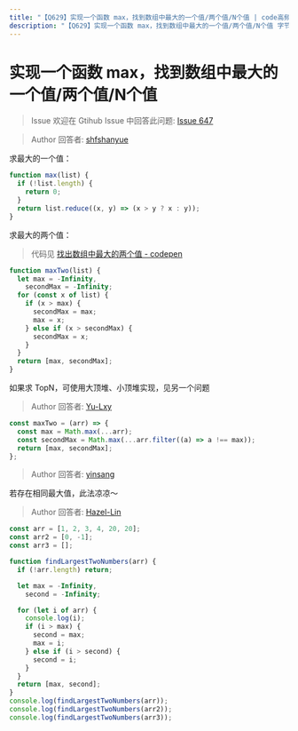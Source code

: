 ```yaml
---
title: "【Q629】实现一个函数 max，找到数组中最大的一个值/两个值/N个值 | code高频面试题"
description: "【Q629】实现一个函数 max，找到数组中最大的一个值/两个值/N个值 字节跳动面试题、阿里腾讯面试题、美团小米面试题。"
---
```


# 实现一个函数 max，找到数组中最大的一个值/两个值/N个值

> Issue
> 欢迎在 Gtihub Issue 中回答此问题: [Issue 647](https://github.com/shfshanyue/Daily-Question/issues/647)

> Author
> 回答者: [shfshanyue](https://github.com/shfshanyue)

求最大的一个值：

```js
function max(list) {
  if (!list.length) {
    return 0;
  }
  return list.reduce((x, y) => (x > y ? x : y));
}
```

求最大的两个值：

> 代码见 [找出数组中最大的两个值 - codepen](https://codepen.io/shanyue/pen/vYmyYwQ?editors=1010)

```js
function maxTwo(list) {
  let max = -Infinity,
    secondMax = -Infinity;
  for (const x of list) {
    if (x > max) {
      secondMax = max;
      max = x;
    } else if (x > secondMax) {
      secondMax = x;
    }
  }
  return [max, secondMax];
}
```

如果求 TopN，可使用大顶堆、小顶堆实现，见另一个问题

> Author
> 回答者: [Yu-Lxy](https://github.com/Yu-Lxy)

```javascript
const maxTwo = (arr) => {
  const max = Math.max(...arr);
  const secondMax = Math.max(...arr.filter((a) => a !== max));
  return [max, secondMax];
};
```

> Author
> 回答者: [yinsang](https://github.com/yinsang)

>

若存在相同最大值，此法凉凉～

> Author
> 回答者: [Hazel-Lin](https://github.com/Hazel-Lin)

```js
const arr = [1, 2, 3, 4, 20, 20];
const arr2 = [0, -1];
const arr3 = [];

function findLargestTwoNumbers(arr) {
  if (!arr.length) return;

  let max = -Infinity,
    second = -Infinity;

  for (let i of arr) {
    console.log(i);
    if (i > max) {
      second = max;
      max = i;
    } else if (i > second) {
      second = i;
    }
  }
  return [max, second];
}
console.log(findLargestTwoNumbers(arr));
console.log(findLargestTwoNumbers(arr2));
console.log(findLargestTwoNumbers(arr3));
```
